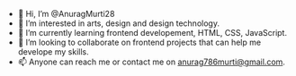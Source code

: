 - 👋 Hi, I’m @AnuragMurti28
- 👀 I’m interested in arts, design and design technology.
- 🌱 I’m currently learning frontend developement, HTML, CSS, JavaScript.
- 💞️ I’m looking to collaborate on frontend projects that can help me develope my skills.
- 📫 Anyone can reach me or contact me on anurag786murti@gmail.com.

<!---
AnuragMurti28/AnuragMurti28 is a ✨ special ✨ repository because its `README.md` (this file) appears on your GitHub profile.
You can click the Preview link to take a look at your changes.
--->
